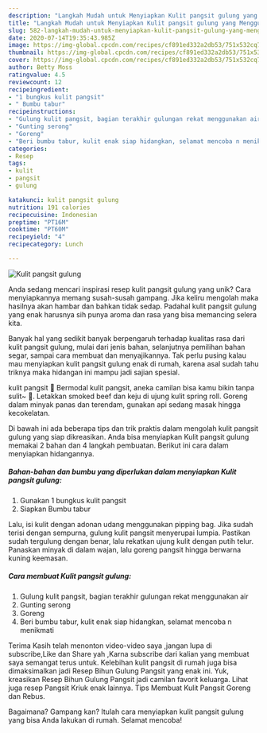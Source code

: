 ```yaml
---
description: "Langkah Mudah untuk Menyiapkan Kulit pangsit gulung yang Menggugah Selera"
title: "Langkah Mudah untuk Menyiapkan Kulit pangsit gulung yang Menggugah Selera"
slug: 582-langkah-mudah-untuk-menyiapkan-kulit-pangsit-gulung-yang-menggugah-selera
date: 2020-07-14T19:35:43.985Z
image: https://img-global.cpcdn.com/recipes/cf891ed332a2db53/751x532cq70/kulit-pangsit-gulung-foto-resep-utama.jpg
thumbnail: https://img-global.cpcdn.com/recipes/cf891ed332a2db53/751x532cq70/kulit-pangsit-gulung-foto-resep-utama.jpg
cover: https://img-global.cpcdn.com/recipes/cf891ed332a2db53/751x532cq70/kulit-pangsit-gulung-foto-resep-utama.jpg
author: Betty Moss
ratingvalue: 4.5
reviewcount: 12
recipeingredient:
- "1 bungkus kulit pangsit"
- " Bumbu tabur"
recipeinstructions:
- "Gulung kulit pangsit, bagian terakhir gulungan rekat menggunakan air"
- "Gunting serong"
- "Goreng"
- "Beri bumbu tabur, kulit enak siap hidangkan, selamat mencoba n menikmati"
categories:
- Resep
tags:
- kulit
- pangsit
- gulung

katakunci: kulit pangsit gulung 
nutrition: 191 calories
recipecuisine: Indonesian
preptime: "PT16M"
cooktime: "PT60M"
recipeyield: "4"
recipecategory: Lunch

---
```



![Kulit pangsit gulung](https://img-global.cpcdn.com/recipes/cf891ed332a2db53/751x532cq70/kulit-pangsit-gulung-foto-resep-utama.jpg)

Anda sedang mencari inspirasi resep kulit pangsit gulung yang unik? Cara menyiapkannya memang susah-susah gampang. Jika keliru mengolah maka hasilnya akan hambar dan bahkan tidak sedap. Padahal kulit pangsit gulung yang enak harusnya sih punya aroma dan rasa yang bisa memancing selera kita.

Banyak hal yang sedikit banyak berpengaruh terhadap kualitas rasa dari kulit pangsit gulung, mulai dari jenis bahan, selanjutnya pemilihan bahan segar, sampai cara membuat dan menyajikannya. Tak perlu pusing kalau mau menyiapkan kulit pangsit gulung enak di rumah, karena asal sudah tahu triknya maka hidangan ini mampu jadi sajian spesial.

kulit pangsit 🍳 Bermodal kulit pangsit, aneka camilan bisa kamu bikin tanpa sulit~ 🍳. Letakkan smoked beef dan keju di ujung kulit spring roll. Goreng dalam minyak panas dan terendam, gunakan api sedang masak hingga kecokelatan.


Di bawah ini ada beberapa tips dan trik praktis dalam mengolah kulit pangsit gulung yang siap dikreasikan. Anda bisa menyiapkan Kulit pangsit gulung memakai 2 bahan dan 4 langkah pembuatan. Berikut ini cara dalam menyiapkan hidangannya.

<!--inarticleads1-->

##### Bahan-bahan dan bumbu yang diperlukan dalam menyiapkan Kulit pangsit gulung:

1. Gunakan 1 bungkus kulit pangsit
1. Siapkan  Bumbu tabur


Lalu, isi kulit dengan adonan udang menggunakan pipping bag. Jika sudah terisi dengan sempurna, gulung kulit pangsit menyerupai lumpia. Pastikan sudah tergulung dengan benar, lalu rekatkan ujung kulit dengan putih telur. Panaskan minyak di dalam wajan, lalu goreng pangsit hingga berwarna kuning keemasan. 

<!--inarticleads2-->

##### Cara membuat Kulit pangsit gulung:

1. Gulung kulit pangsit, bagian terakhir gulungan rekat menggunakan air
1. Gunting serong
1. Goreng
1. Beri bumbu tabur, kulit enak siap hidangkan, selamat mencoba n menikmati


Terima Kasih telah menonton video-video saya ,jangan lupa di subscribe,Like dan Share yah ,Karna subscribe dari kalian yang membuat saya semangat terus untuk. Kelebihan kulit pangsit di rumah juga bisa dimaksimalkan jadi Resep Bihun Gulung Pangsit yang enak ini. Yuk, kreasikan Resep Bihun Gulung Pangsit jadi camilan favorit keluarga. Lihat juga resep Pangsit Kriuk enak lainnya. Tips Membuat Kulit Pangsit Goreng dan Rebus. 

Bagaimana? Gampang kan? Itulah cara menyiapkan kulit pangsit gulung yang bisa Anda lakukan di rumah. Selamat mencoba!
